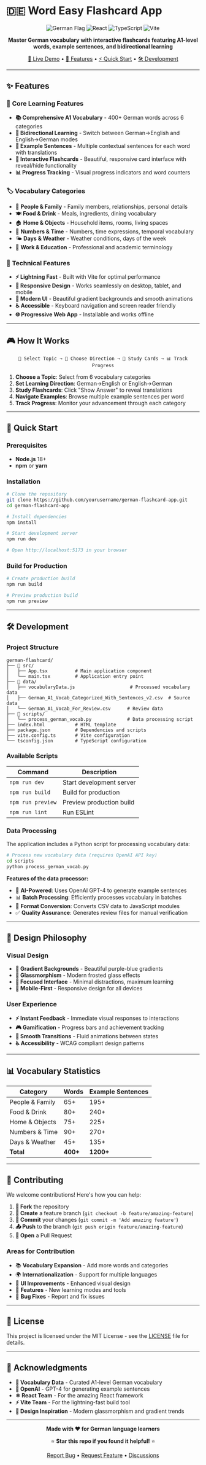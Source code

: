 # 🇩🇪 Word Easy Flashcard App

<div align="center">
  
  ![German Flag](https://img.shields.io/badge/🇩🇪-German%20Learning-red?style=for-the-badge)
  ![React](https://img.shields.io/badge/React-18.2.0-61DAFB?style=for-the-badge&logo=react&logoColor=white)
  ![TypeScript](https://img.shields.io/badge/TypeScript-5.2.2-3178C6?style=for-the-badge&logo=typescript&logoColor=white)
  ![Vite](https://img.shields.io/badge/Vite-5.0.8-646CFF?style=for-the-badge&logo=vite&logoColor=white)
  
  **Master German vocabulary with interactive flashcards featuring A1-level words, example sentences, and bidirectional learning**
  
  [🚀 Live Demo](#) • [📖 Features](#features) • [⚡ Quick Start](#quick-start) • [🛠️ Development](#development)
  
</div>

---

## ✨ Features

### 🎯 **Core Learning Features**
- **📚 Comprehensive A1 Vocabulary** - 400+ German words across 6 categories
- **🔄 Bidirectional Learning** - Switch between German→English and English→German modes
- **📝 Example Sentences** - Multiple contextual sentences for each word with translations
- **🎨 Interactive Flashcards** - Beautiful, responsive card interface with reveal/hide functionality
- **📊 Progress Tracking** - Visual progress indicators and word counters

### 🏷️ **Vocabulary Categories**
- 👥 **People & Family** - Family members, relationships, personal details
- 🍽️ **Food & Drink** - Meals, ingredients, dining vocabulary
- 🏠 **Home & Objects** - Household items, rooms, living spaces
- 🔢 **Numbers & Time** - Numbers, time expressions, temporal vocabulary
- 🌤️ **Days & Weather** - Weather conditions, days of the week
- 💼 **Work & Education** - Professional and academic terminology

### 🔧 **Technical Features**
- **⚡ Lightning Fast** - Built with Vite for optimal performance
- **📱 Responsive Design** - Works seamlessly on desktop, tablet, and mobile
- **🎨 Modern UI** - Beautiful gradient backgrounds and smooth animations
- **♿ Accessible** - Keyboard navigation and screen reader friendly
- **🌐 Progressive Web App** - Installable and works offline

---

## 🎮 How It Works

<div align="center">
  
  ```
  📖 Select Topic → 🔄 Choose Direction → 📝 Study Cards → 📊 Track Progress
  ```
  
</div>

1. **Choose a Topic**: Select from 6 vocabulary categories
2. **Set Learning Direction**: German→English or English→German
3. **Study Flashcards**: Click "Show Answer" to reveal translations
4. **Navigate Examples**: Browse multiple example sentences per word
5. **Track Progress**: Monitor your advancement through each category

---

## 🚀 Quick Start

### Prerequisites
- **Node.js** 18+ 
- **npm** or **yarn**

### Installation

```bash
# Clone the repository
git clone https://github.com/yourusername/german-flashcard-app.git
cd german-flashcard-app

# Install dependencies
npm install

# Start development server
npm run dev

# Open http://localhost:5173 in your browser
```

### Build for Production

```bash
# Create production build
npm run build

# Preview production build
npm run preview
```

---

## 🛠️ Development

### Project Structure

```
german-flashcard/
├── 📁 src/
│   ├── App.tsx          # Main application component
│   └── main.tsx         # Application entry point
├── 📁 data/
│   ├── vocabularyData.js                    # Processed vocabulary data
│   ├── German_A1_Vocab_Categorized_With_Sentences_v2.csv  # Source data
│   └── German_A1_Vocab_For_Review.csv      # Review data
├── 📁 scripts/
│   └── process_german_vocab.py             # Data processing script
├── index.html           # HTML template
├── package.json         # Dependencies and scripts
├── vite.config.ts       # Vite configuration
└── tsconfig.json        # TypeScript configuration
```

### Available Scripts

| Command | Description |
|---------|-------------|
| `npm run dev` | Start development server |
| `npm run build` | Build for production |
| `npm run preview` | Preview production build |
| `npm run lint` | Run ESLint |

### Data Processing

The application includes a Python script for processing vocabulary data:

```bash
# Process new vocabulary data (requires OpenAI API key)
cd scripts
python process_german_vocab.py
```

**Features of the data processor:**
- 🤖 **AI-Powered**: Uses OpenAI GPT-4 to generate example sentences
- 📊 **Batch Processing**: Efficiently processes vocabulary in batches
- 🔄 **Format Conversion**: Converts CSV data to JavaScript modules
- ✅ **Quality Assurance**: Generates review files for manual verification

---

## 🎨 Design Philosophy

### Visual Design
- **🌈 Gradient Backgrounds** - Beautiful purple-blue gradients
- **🔮 Glassmorphism** - Modern frosted glass effects
- **🎯 Focused Interface** - Minimal distractions, maximum learning
- **📱 Mobile-First** - Responsive design for all devices

### User Experience
- **⚡ Instant Feedback** - Immediate visual responses to interactions
- **🎮 Gamification** - Progress bars and achievement tracking
- **🔄 Smooth Transitions** - Fluid animations between states
- **♿ Accessibility** - WCAG compliant design patterns

---

## 📊 Vocabulary Statistics

| Category | Words | Example Sentences |
|----------|-------|-------------------|
| People & Family | 65+ | 195+ |
| Food & Drink | 80+ | 240+ |
| Home & Objects | 75+ | 225+ |
| Numbers & Time | 90+ | 270+ |
| Days & Weather | 45+ | 135+ |
| **Total** | **400+** | **1200+** |

---

## 🤝 Contributing

We welcome contributions! Here's how you can help:

1. **🍴 Fork** the repository
2. **🌿 Create** a feature branch (`git checkout -b feature/amazing-feature`)
3. **💾 Commit** your changes (`git commit -m 'Add amazing feature'`)
4. **📤 Push** to the branch (`git push origin feature/amazing-feature`)
5. **🔄 Open** a Pull Request

### Areas for Contribution
- 📚 **Vocabulary Expansion** - Add more words and categories
- 🌍 **Internationalization** - Support for multiple languages
- 🎨 **UI Improvements** - Enhanced visual design
- 🔧 **Features** - New learning modes and tools
- 🐛 **Bug Fixes** - Report and fix issues

---

## 📝 License

This project is licensed under the MIT License - see the [LICENSE](LICENSE) file for details.

---

## 🙏 Acknowledgments

- **📖 Vocabulary Data** - Curated A1-level German vocabulary
- **🤖 OpenAI** - GPT-4 for generating example sentences
- **⚛️ React Team** - For the amazing React framework
- **⚡ Vite Team** - For the lightning-fast build tool
- **🎨 Design Inspiration** - Modern glassmorphism and gradient trends

---

<div align="center">
  
  **Made with ❤️ for German language learners**
  
  ⭐ **Star this repo if you found it helpful!** ⭐
  
  [Report Bug](https://github.com/yourusername/german-flashcard-app/issues) • [Request Feature](https://github.com/yourusername/german-flashcard-app/issues) • [Discussions](https://github.com/yourusername/german-flashcard-app/discussions)
  
</div> 